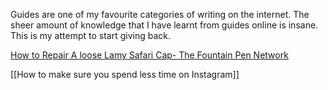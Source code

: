 Guides are one of my favourite categories of writing on the internet. The sheer amount of knowledge that I have learnt from guides online is insane. This is my attempt to start giving back.



[How to Repair A loose Lamy Safari Cap- The Fountain Pen Network](https://www.fountainpennetwork.com/forum/topic/202486-repair-a-lamy-safari-cap/)

[[How to make sure you spend less time on Instagram]]
